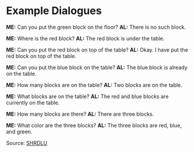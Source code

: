 # Example Dialogues
**ME:** Can you put the green block on the floor?
**AL:** There is no such block.

**ME:** Where is the red block?
**AL:** The red block is under the table.

**ME:** Can you put the red block on top of the table?
**AL:** Okay. I have put the red block on top of the table.

**ME:** Can you put the blue block on the table?
**AL:** The blue block is already on the table.

**ME:** How many blocks are on the table?
**AL:** Two blocks are on the table.

**ME:** What blocks are on the table?
**AL:** The red and blue blocks are currently on the table.

**ME:** How many blocks are there?
**AL:** There are three blocks.

**ME:** What color are the three blocks?
**AL:** The three blocks are red, blue, and green.

Source: [SHRDLU](https://en.wikipedia.org/wiki/SHRDLU#Excerpt)
